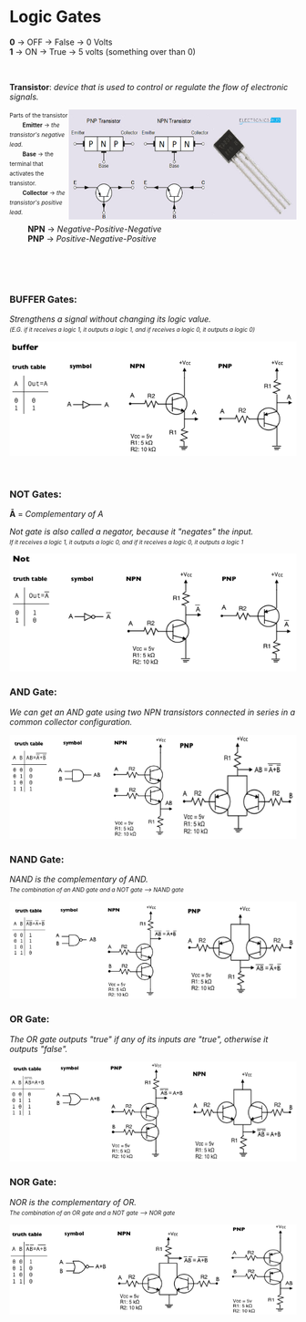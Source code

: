 # Logic Gates

**0** -> OFF -> False -> 0 Volts<br>
**1** -> ON -> True -> 5 volts (something over than 0)

<br>

**Transistor**: *device that is used to control or regulate the flow of electronic signals.*<br>

<img align="right" width="400" height="193" src="../imgs/transistor.png">

<font size = "1">Parts of the transistor<br>
&emsp;&emsp; **Emitter** -> *the transistor's negative lead.*<br>
&emsp;&emsp; **Base** -> the terminal that activates the transistor.<br>
&emsp;&emsp; **Collector** -> *the transistor's positive lead.*<br></font>

&emsp;&emsp; **NPN** -> *Negative-Positive-Negative*<br>
&emsp;&emsp; **PNP** -> *Positive-Negative-Positive*

<br>
<br>
<br>


### **BUFFER Gates**:

*Strengthens a signal without changing its logic value.<br> 
<font size = "1">(E.G. if it receives a logic 1, it outputs a logic 1, and if receives a logic 0, it outputs a logic 0)*</font>


![BUFFER-GATES](../imgs/BUFFER-gates.png)

<br>


### **NOT Gates**:

**Ā** = *Complementary of A*

*Not gate is also called a negator, because it "negates" the input.<br>
<font size = "1">If it receives a logic 1, it outputs a logic 0, and if it receives a logic 0, it outputs a logic 1*</font>

![NOT-GATES](../imgs/NOT-gates.png)


### **AND Gate**:

*We can get an AND gate using two NPN transistors connected in series in a common collector configuration.*


![AND-GATES](../imgs/AND-gates.png)


### **NAND Gate**:

*NAND is the complementary of AND.*<br>
<font size = "1">*The combination of an AND gate and a NOT gate --> NAND gate*</font>

![NAND-GATES](../imgs/NAND-gates.png)


### **OR Gate**:

*The OR gate outputs "true" if any of its inputs are "true", otherwise it outputs "false".*

![OR-GATES](../imgs/OR-gates.png)


### **NOR Gate**:

*NOR is the complementary of OR.*<br>
<font size = "1">*The combination of an OR gate and a NOT gate --> NOR gate*</font>

![NOR-GATES](../imgs/NOR-gates.png)